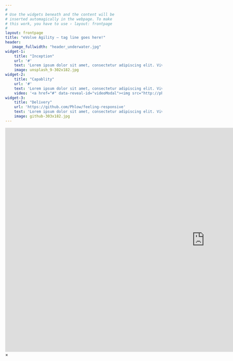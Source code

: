 ```yaml
---
#
# Use the widgets beneath and the content will be
# inserted automagically in the webpage. To make
# this work, you have to use › layout: frontpage
#
layout: frontpage
title: "eVolve Agility – tag line goes here!"
header:
   image_fullwidth: "header_underwater.jpg"
widget-1:
    title: "Inception"
    url: '#'
    text: 'Lorem ipsum dolor sit amet, consectetur adipiscing elit. Vivamus sed felis ac dui elementum varius. Nullam fringilla elementum urna, sed blandit ligula. Donec nec sapien in nulla tincidunt molestie elementum sit amet tellus. Vestibulum accumsan massa id blandit sollicitudin.'
    image: unsplash_9-302x182.jpg
widget-2:
    title: "Capablity"
    url: '#'
    text: 'Lorem ipsum dolor sit amet, consectetur adipiscing elit. Vivamus sed felis ac dui elementum varius. Nullam fringilla elementum urna, sed blandit ligula. Donec nec sapien in nulla tincidunt molestie elementum sit amet tellus. Vestibulum accumsan massa id blandit sollicitudin.'
    video: '<a href="#" data-reveal-id="videoModal"><img src="http://phlow.github.io/feeling-responsive/images/start-video-feeling-responsive-302x182.jpg" width="302" height="182" alt=""></a>'
widget-3:
    title: "Delivery"
    url: 'https://github.com/Phlow/feeling-responsive'
    text: 'Lorem ipsum dolor sit amet, consectetur adipiscing elit. Vivamus sed felis ac dui elementum varius. Nullam fringilla elementum urna, sed blandit ligula. Donec nec sapien in nulla tincidunt molestie elementum sit amet tellus. Vestibulum accumsan massa id blandit sollicitudin.'
    image: github-303x182.jpg
---
```



<div id="videoModal" class="reveal-modal large" data-reveal="">
  <div class="flex-video widescreen vimeo" style="display: block;">
    <iframe width="1280" height="720" src="https://www.youtube.com/embed/3b5zCFSmVvU" frameborder="0" allowfullscreen></iframe>
  </div>
  <a class="close-reveal-modal">&#215;</a>
</div>